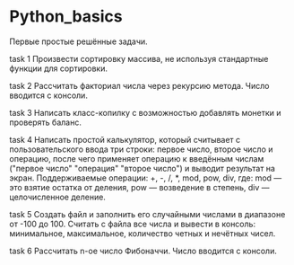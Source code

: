 # Python_basics
Первые простые решённые задачи.

task 1
Произвести сортировку массива, не используя стандартные функции для сортировки.

task 2
Рассчитать факториал числа через рекурсию метода. Число вводится с консоли.

task 3
Написать класс-копилку с возможностью добавлять монетки и проверять баланс.

task 4
Написать простой калькулятор, который считывает с пользовательского ввода три строки: первое число, второе число и операцию, 
после чего применяет операцию к введённым числам ("первое число" "операция" "второе число") и выводит результат на экран.
Поддерживаемые операции: +, -, /, *, mod, pow, div, где: mod — это взятие остатка от деления, pow — возведение в степень, div — целочисленное деление.

task 5
Создать файл и заполнить его случайными числами в диапазоне от -100 до 100. 
Считать с файла все числа и вывести в консоль: минимальное, максимальное, количество четных и нечётных чисел.

task 6
Рассчитать n-ое число Фибоначчи. Число вводится с консоли.
